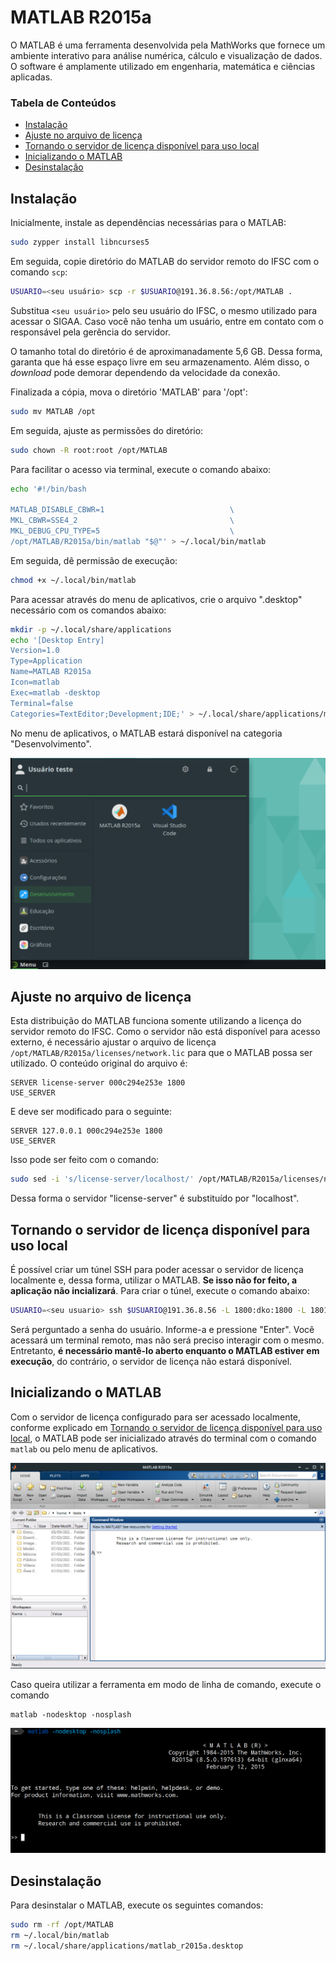 # MATLAB R2015a

O MATLAB é uma ferramenta desenvolvida pela MathWorks que fornece um ambiente interativo para análise numérica, cálculo e visualização de dados. O software é amplamente utilizado em engenharia, matemática e ciências aplicadas.

### Tabela de Conteúdos

- [Instalação](#instalação)
- [Ajuste no arquivo de licença](#ajuste-no-arquivo-de-licença)
- [Tornando o servidor de licença disponível para uso local](#tornando-o-servidor-de-licença-disponível-para-uso-local)
- [Inicializando o MATLAB](#inicializando-o-matlab)
- [Desinstalação](#desinstalação)

## Instalação

Inicialmente, instale as dependências necessárias para o MATLAB:

```bash
sudo zypper install libncurses5
```

Em seguida, copie diretório do MATLAB do servidor remoto do IFSC com o comando `scp`:

```bash
USUARIO=<seu usuário> scp -r $USUARIO@191.36.8.56:/opt/MATLAB .
```

Substitua `<seu usuário>` pelo seu usuário do IFSC, o mesmo utilizado para acessar o SIGAA. Caso você não tenha um usuário, entre em contato com o responsável pela gerência do servidor.

O tamanho total do diretório é de aproximanadamente 5,6 GB. Dessa forma, garanta que há esse espaço livre em seu armazenamento. Além disso, o _download_ pode demorar dependendo da velocidade da conexão.

Finalizada a cópia, mova o diretório 'MATLAB' para '/opt':

```bash
sudo mv MATLAB /opt
```

Em seguida, ajuste as permissões do diretório:

```bash
sudo chown -R root:root /opt/MATLAB
```

Para facilitar o acesso via terminal, execute o comando abaixo:

```bash
echo '#!/bin/bash

MATLAB_DISABLE_CBWR=1                            \
MKL_CBWR=SSE4_2                                  \
MKL_DEBUG_CPU_TYPE=5                             \
/opt/MATLAB/R2015a/bin/matlab "$@"' > ~/.local/bin/matlab
```

Em seguida, dê permissão de execução:

```bash
chmod +x ~/.local/bin/matlab
```

Para acessar através do menu de aplicativos, crie o arquivo ".desktop" necessário com os comandos abaixo:

```bash
mkdir -p ~/.local/share/applications
echo '[Desktop Entry]
Version=1.0
Type=Application
Name=MATLAB R2015a
Icon=matlab
Exec=matlab -desktop
Terminal=false
Categories=TextEditor;Development;IDE;' > ~/.local/share/applications/matlab_r2015a.desktop
```

No menu de aplicativos, o MATLAB estará disponível na categoria "Desenvolvimento".

![](imagens/opensuse_tumbleweed_matlab_r2015a_menu.png)

## Ajuste no arquivo de licença

Esta distribuição do MATLAB funciona somente utilizando a licença do servidor remoto do IFSC. Como o servidor não está disponível para acesso externo, é necessário ajustar o arquivo de licença `/opt/MATLAB/R2015a/licenses/network.lic` para que o MATLAB possa ser utilizado. O conteúdo original do arquivo é:

```
SERVER license-server 000c294e253e 1800
USE_SERVER
```

E deve ser modificado para o seguinte:

```
SERVER 127.0.0.1 000c294e253e 1800
USE_SERVER
```

Isso pode ser feito com o comando:

```bash
sudo sed -i 's/license-server/localhost/' /opt/MATLAB/R2015a/licenses/network.lic
```

Dessa forma o servidor "license-server" é substituído por "localhost".

## Tornando o servidor de licença disponível para uso local

É possível criar um túnel SSH para poder acessar o servidor de licença localmente e, dessa forma, utilizar o MATLAB. **Se isso não for feito, a aplicação não incializará**. Para criar o túnel, execute o comando abaixo:

```bash
USUARIO=<seu usuario> ssh $USUARIO@191.36.8.56 -L 1800:dko:1800 -L 1801:dko:1801 -L 1802:dko:1802 -L 1803:dko:1803 -L 2080:dko:2080 -L 27000:dko:27000
```

Será perguntado a senha do usuário. Informe-a e pressione "Enter". Você acessará um terminal remoto, mas não será preciso interagir com o mesmo. Entretanto, **é necessário mantê-lo aberto enquanto o MATLAB estiver em execução**, do contrário, o servidor de licença não estará disponível.

## Inicializando o MATLAB

Com o servidor de licença configurado para ser acessado localmente, conforme explicado em [Tornando o servidor de licença disponível para uso local](#tornando-o-servidor-de-licença-disponível-para-uso-local), o MATLAB pode ser inicializado através do terminal com o comando `matlab` ou pelo menu de aplicativos.

![](imagens/matlab_first_screen.png)

Caso queira utilizar a ferramenta em modo de linha de comando, execute o comando 

```
matlab -nodesktop -nosplash
```

![](imagens/matlab_first_screen_cli.png)

## Desinstalação

Para desinstalar o MATLAB, execute os seguintes comandos:

```bash
sudo rm -rf /opt/MATLAB
rm ~/.local/bin/matlab
rm ~/.local/share/applications/matlab_r2015a.desktop
```